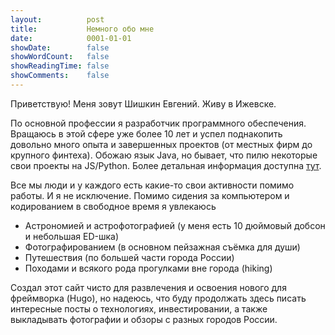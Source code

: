 ```yaml
---
layout:          post
title:           Немного обо мне
date:            0001-01-01
showDate:        false
showWordCount:   false
showReadingTime: false
showComments:    false
---
```


Приветствую! Меня зовут Шишкин Евгений. Живу в Ижевске.

По основной профессии я разработчик программного обеспечения. Вращаюсь в этой сфере уже 
более 10 лет и успел поднакопить довольно много опыта и завершенных проектов (от местных фирм до крупного финтеха).
Обожаю язык Java, но бывает, что пилю некоторые свои проекты на JS/Python.
Более детальная информация доступна [тут](https://eshishkin.github.io/cv/).

Все мы люди и у каждого есть какие-то свои активности помимо работы. И я не исключение.
Помимо сидения за компьютером и кодированием в свободное время я увлекаюсь

- Астрономией и астрофотографией (у меня есть 10 дюймовый добсон и небольшая ED-шка)
- Фотографированием (в основном пейзажная съёмка для души)
- Путешествия (по большей части города России)
- Походами и всякого рода прогулками вне города (hiking)

Создал этот сайт чисто для развлечения и освоения нового для фреймворка (Hugo), 
но надеюсь, что буду продолжать здесь писать интересные посты о технологиях, инвестировании, а также выкладывать фотографии и обзоры с разных городов России.